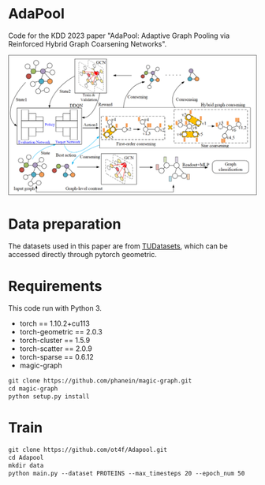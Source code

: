# AdaPool
Code for the KDD 2023 paper "AdaPool: Adaptive Graph Pooling via Reinforced Hybrid Graph
Coarsening Networks".

![](pics/adapool.png)
# Data preparation
The datasets used in this paper are from [TUDatasets](https://chrsmrrs.github.io/datasets/docs/datasets/), which can be accessed directly through pytorch geometric.
# Requirements
This code run with Python 3. 
- torch == 1.10.2+cu113
- torch-geometric == 2.0.3
- torch-cluster == 1.5.9
- torch-scatter == 2.0.9
- torch-sparse == 0.6.12
- magic-graph
```
git clone https://github.com/phanein/magic-graph.git
cd magic-graph
python setup.py install
```
# Train
```
git clone https://github.com/ot4f/Adapool.git
cd Adapool
mkdir data
python main.py --dataset PROTEINS --max_timesteps 20 --epoch_num 50
```
